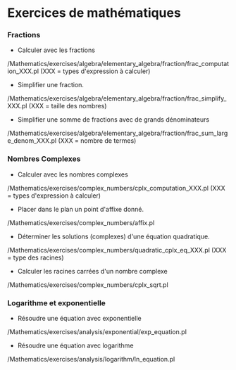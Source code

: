# Exercices de mathématiques


### Fractions

* Calculer avec les fractions

/Mathematics/exercises/algebra/elementary_algebra/fraction/frac_computation_XXX.pl (XXX = types d'expression à calculer)

* Simplifier une fraction.

/Mathematics/exercises/algebra/elementary_algebra/fraction/frac_simplify_XXX.pl (XXX = taille des nombres)

* Simplifier une somme de fractions avec de grands dénominateurs

/Mathematics/exercises/algebra/elementary_algebra/fraction/frac_sum_large_denom_XXX.pl (XXX = nombre de termes)

### Nombres Complexes

* Calculer avec les nombres complexes

/Mathematics/exercises/complex_numbers/cplx_computation_XXX.pl (XXX = types d'expression à calculer)

* Placer dans le plan un point d'affixe donné.

/Mathematics/exercises/complex_numbers/affix.pl

* Déterminer les solutions (complexes) d'une équation quadratique.

/Mathematics/exercises/complex_numbers/quadratic_cplx_eq_XXX.pl (XXX = type des racines)

* Calculer les racines carrées d'un nombre complexe

/Mathematics/exercises/complex_numbers/cplx_sqrt.pl

### Logarithme et exponentielle

* Résoudre une équation avec exponentielle

/Mathematics/exercises/analysis/exponential/exp_equation.pl

* Résoudre une équation avec logarithme

/Mathematics/exercises/analysis/logarithm/ln_equation.pl







